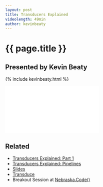```yaml
---
layout: post
title: Transducers Explained
videolength: 49min
author: kevinbeaty
---
```


# {{ page.title }}

## Presented by Kevin Beaty


{% include kevinbeaty.html %}

<div class="fluid-width-video-wrapper"><iframe src="//www.youtube.com/embed/IvECDyVmCI4" frameborder="0" allowfullscreen></iframe></div>

## Related

- [Transducers Explained: Part 1](http://simplectic.com/blog/2014/transducers-explained-1/)
- [Transducers Explained: Pipelines](http://simplectic.com/blog/2014/transducers-explained-pipelines/)
- [Slides](http://simplectic.com/static/resources/transducers-explained/slides.html)
- [Transduce](https://github.com/transduce/transduce)
- Breakout Session at [Nebraska.Code()](http://nebraskacode.com/sessions/transducers-explained)
